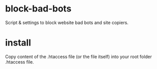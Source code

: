 # block-bad-bots
Script &amp; settings to block website bad bots and site copiers.

# install
Copy content of the .htaccess file (or the file itself) into your root folder .htaccess file.
